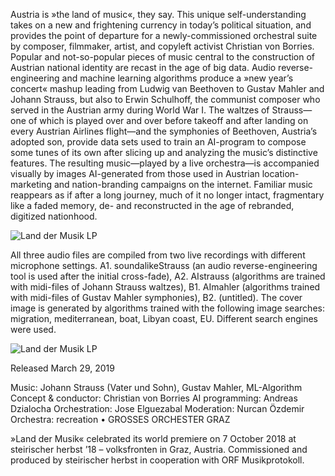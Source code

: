 Austria is »the land of music«, they say. This unique self-understanding takes on a new and frightening currency in today’s political situation, and provides the point of departure for a newly-commissioned orchestral suite by composer, filmmaker, artist, and copyleft activist Christian von Borries. Popular and not-so-popular pieces of music central to the construction of Austrian national identity are recast in the age of big data. Audio reverse-engineering and machine learning algorithms produce a »new year’s concert« mashup leading from Ludwig van Beethoven to Gustav Mahler and Johann Strauss, but also to Erwin Schulhoff, the communist composer who served in the Austrian army during World War I. The waltzes of Strauss—one of which is played over and over before takeoff and after landing on every Austrian Airlines flight—and the symphonies of Beethoven, Austria’s adopted son, provide data sets used to train an AI-program to compose some tunes of its own after slicing up and analyzing the music’s distinctive features. The resulting music—played by a live orchestra—is accompanied visually by images AI-generated from those used in Austrian location-marketing and nation-branding campaigns on the internet. Familiar music reappears as if after a long journey, much of it no longer intact, fragmentary like a faded memory, de- and reconstructed in the age of rebranded, digitized nationhood.

![Land der Musik LP](/land-der-musik-lp/land-der-musik-lp-cover.jpg)

All three audio files are compiled from two live recordings with different microphone settings. A1. soundalikeStrauss (an audio reverse-engineering tool is used after the initial cross-fade), A2. AIstrauss (algorithms are trained with midi-files of Johann Strauss waltzes), B1. AImahler (algorithms trained with midi-files of Gustav Mahler symphonies), B2. (untitled). The cover image is generated by algorithms trained with the following image searches: migration, mediterranean, boat, Libyan coast, EU. Different search engines were used.

![Land der Musik LP](/land-der-musik-lp/land-der-musik-lp-back.jpg)

Released March 29, 2019

Music: Johann Strauss (Vater und Sohn), Gustav Mahler, ML-Algorithm
Concept & conductor: Christian von Borries
AI programming: Andreas Dzialocha
Orchestration: Jose Elguezabal
Moderation: Nurcan Özdemir
Orchestra: recreation • GROSSES ORCHESTER GRAZ

»Land der Musik« celebrated its world premiere on 7 October 2018 at steirischer herbst ’18 – volksfronten in Graz, Austria. Commissioned and produced by steirischer herbst in cooperation with ORF Musikprotokoll.
